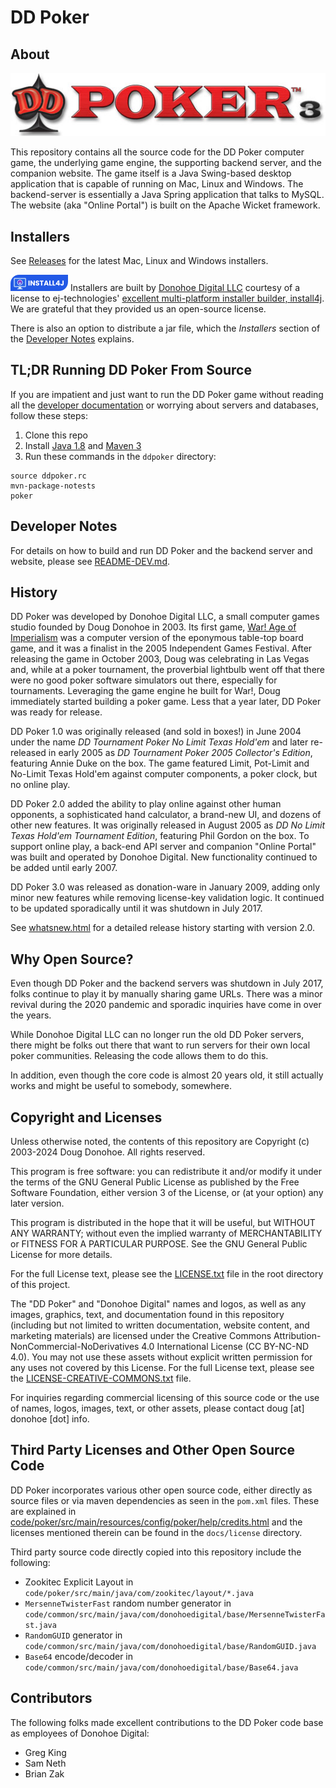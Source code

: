 # DD Poker

## About

![dd-poker-3.jpg](images/dd-poker-3.jpg)

This repository contains all the source code for the DD Poker
computer game, the underlying game engine, the supporting 
backend server, and the companion website. The game itself is 
a Java Swing-based desktop application that is capable of running 
on Mac, Linux and Windows.  The backend-server is essentially
a Java Spring application that talks to MySQL.  The website 
(aka "Online Portal") is built on the Apache Wicket framework.

## Installers

See [Releases](https://github.com/dougdonohoe/ddpoker/releases) for the latest Mac, Linux and Windows installers.

[<img src="images/install4j_small.png">](https://www.ej-technologies.com/install4j)
Installers are built by [Donohoe Digital LLC](https://www.donohoedigital.com/) 
courtesy of a license to ej-technologies' 
[excellent multi-platform installer builder, install4j](https://www.ej-technologies.com/install4j).
We are grateful that they provided us an open-source license.

There is also an option to distribute a jar file, which the _Installers_ section of
the [Developer Notes](README-DEV.md) explains.

## TL;DR Running DD Poker From Source

If you are impatient and just want to run the DD Poker game without
reading all the [developer documentation](README-DEV.md) or worrying
about servers and databases, follow these steps:

1. Clone this repo
2. Install [Java 1.8](https://adoptopenjdk.net/releases.html?variant=openjdk8&jvmVariant=hotspot)
   and [Maven 3](https://maven.apache.org/install.html)
3. Run these commands in the `ddpoker` directory:

```shell
source ddpoker.rc
mvn-package-notests
poker
```

## Developer Notes

For details on how to build and run DD Poker and
the backend server and website, please see [README-DEV.md](README-DEV.md).

## History

DD Poker was developed by Donohoe Digital LLC, a small computer
games studio founded by Doug Donohoe in 2003.  Its first game,
[War! Age of Imperialism](https://www.donohoedigital.com/war/) was
a computer version of the eponymous table-top board game, and it
was a finalist in the 2005 Independent Games Festival.  After releasing
the game in October 2003, Doug was celebrating in Las Vegas
and, while at a poker tournament, the proverbial lightbulb went 
off that there were no good poker software simulators out there,
especially for tournaments.  Leveraging the game 
engine he built for War!, Doug immediately started building
a poker game.  Less that a year later, DD Poker was ready for 
release.

DD Poker 1.0 was originally released (and sold in boxes!) in 
June 2004 under the name 
_DD Tournament Poker No Limit Texas Hold'em_ and 
later re-released in early 2005 as _DD Tournament Poker 2005 Collector's 
Edition_, featuring Annie Duke on the box.  The game featured 
Limit, Pot-Limit and No-Limit Texas Hold'em against computer
components, a poker clock, but no online play.

DD Poker 2.0 added the ability to play online against other
human opponents, a sophisticated hand calculator, a brand-new UI, and dozens
of other new features.  It was originally released in August
2005 as _DD No Limit Texas Hold'em Tournament Edition_, featuring 
Phil Gordon on the box.  To support online play, a back-end
API server and companion "Online Portal" was built and operated
by Donohoe Digital.  New functionality continued to be added
until early 2007.

DD Poker 3.0 was released as donation-ware in January 2009,
adding only minor new features while removing license-key 
validation logic. It continued to be updated sporadically until 
it was shutdown in July 2017.

See [whatsnew.html](code/poker/src/main/resources/config/poker/help/whatsnew.html) 
for a detailed release history starting with version 2.0.

## Why Open Source?

Even though DD Poker and the backend servers was shutdown
in July 2017, folks continue to play it by manually
sharing game URLs.  There was a minor revival during the 
2020 pandemic and sporadic inquiries have come in over the
years.

While Donohoe Digital LLC can no longer
run the old DD Poker servers, there might be folks out there that
want to run servers for their own local poker communities.
Releasing the code allows them to do this.

In addition, even though the core code is almost 20 years
old, it still actually works and might be useful to
somebody, somewhere.

## Copyright and Licenses

Unless otherwise noted, the contents of this repository are
Copyright (c) 2003-2024 Doug Donohoe.  All rights reserved.

This program is free software: you can redistribute it and/or modify
it under the terms of the GNU General Public License as published by
the Free Software Foundation, either version 3 of the License, or
(at your option) any later version.

This program is distributed in the hope that it will be useful,
but WITHOUT ANY WARRANTY; without even the implied warranty of
MERCHANTABILITY or FITNESS FOR A PARTICULAR PURPOSE.  See the
GNU General Public License for more details.

For the full License text, please see the [LICENSE.txt](LICENSE.txt) file
in the root directory of this project.

The "DD Poker" and "Donohoe Digital" names and logos, as well as any images,
graphics, text, and documentation found in this repository (including but not
limited to written documentation, website content, and marketing materials)
are licensed under the Creative Commons Attribution-NonCommercial-NoDerivatives
4.0 International License (CC BY-NC-ND 4.0). You may not use these assets
without explicit written permission for any uses not covered by this License.
For the full License text, please see the [LICENSE-CREATIVE-COMMONS.txt](LICENSE-CREATIVE-COMMONS.txt) file.

For inquiries regarding commercial licensing of this source code or
the use of names, logos, images, text, or other assets, please contact
doug [at] donohoe [dot] info.

## Third Party Licenses and Other Open Source Code

DD Poker incorporates various other open source code, either directly as source files
or via maven dependencies as seen in the `pom.xml` files.  These are explained in 
[code/poker/src/main/resources/config/poker/help/credits.html](https://static.ddpoker.com/gamehelp/help/credits.html) and the licenses 
mentioned therein can be found in the `docs/license` directory.

Third party source code directly copied into this repository include the following:

* Zookitec Explicit Layout in `code/poker/src/main/java/com/zookitec/layout/*.java`
* `MersenneTwisterFast` random number generator in `code/common/src/main/java/com/donohoedigital/base/MersenneTwisterFast.java`
* `RandomGUID` generator in `code/common/src/main/java/com/donohoedigital/base/RandomGUID.java`
* `Base64` encode/decoder in `code/common/src/main/java/com/donohoedigital/base/Base64.java`

## Contributors

The following folks made excellent contributions to the DD Poker
code base as employees of Donohoe Digital:

+ Greg King
+ Sam Neth
+ Brian Zak
